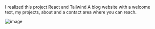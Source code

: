 I realized this project React and Tailwind
A blog website with a welcome text, my projects, about and a contact area where you can reach.

![image](https://user-images.githubusercontent.com/74007864/196031387-3d260b76-8733-4b79-9479-29febfd52359.png)


